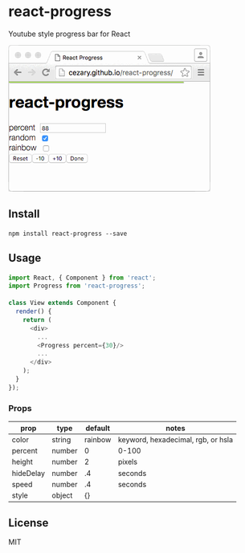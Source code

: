 # react-progress

Youtube style progress bar for React

![](examples/demo.gif)

## Install

```
npm install react-progress --save
```

## Usage

```javascript
import React, { Component } from 'react';
import Progress from 'react-progress';

class View extends Component {
  render() {
    return (
      <div>
        ...
        <Progress percent={30}/>
        ...
      </div>
    );
  }
});
```

### Props

prop      | type   | default | notes
----------|--------|---------|--------
color     | string | rainbow | keyword, hexadecimal, rgb, or hsla
percent   | number | 0       | 0-100
height    | number | 2       | pixels
hideDelay | number | .4      | seconds
speed     | number | .4      | seconds
style     | object | {}      |

## License

MIT
